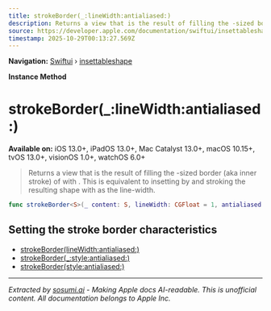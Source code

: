 ```yaml
---
title: strokeBorder(_:lineWidth:antialiased:)
description: Returns a view that is the result of filling the -sized border (aka inner stroke) of  with . This is equivalent to insetting  by  and stroking the resulting shape with  as the line-width.
source: https://developer.apple.com/documentation/swiftui/insettableshape/strokeborder(_:linewidth:antialiased:)
timestamp: 2025-10-29T00:13:27.569Z
---
```


**Navigation:** [Swiftui](/documentation/swiftui) › [insettableshape](/documentation/swiftui/insettableshape)

**Instance Method**

# strokeBorder(_:lineWidth:antialiased:)

**Available on:** iOS 13.0+, iPadOS 13.0+, Mac Catalyst 13.0+, macOS 10.15+, tvOS 13.0+, visionOS 1.0+, watchOS 6.0+

> Returns a view that is the result of filling the -sized border (aka inner stroke) of  with . This is equivalent to insetting  by  and stroking the resulting shape with  as the line-width.

```swift
func strokeBorder<S>(_ content: S, lineWidth: CGFloat = 1, antialiased: Bool = true) -> some View where S : ShapeStyle
```

## Setting the stroke border characteristics

- [strokeBorder(lineWidth:antialiased:)](/documentation/swiftui/insettableshape/strokeborder(linewidth:antialiased:))
- [strokeBorder(_:style:antialiased:)](/documentation/swiftui/insettableshape/strokeborder(_:style:antialiased:))
- [strokeBorder(style:antialiased:)](/documentation/swiftui/insettableshape/strokeborder(style:antialiased:))

---

*Extracted by [sosumi.ai](https://sosumi.ai) - Making Apple docs AI-readable.*
*This is unofficial content. All documentation belongs to Apple Inc.*

